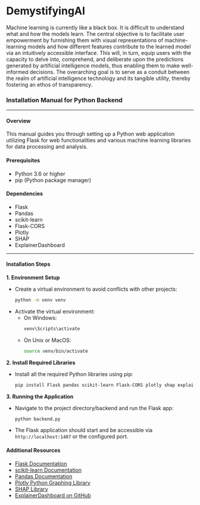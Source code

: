 # DemystifyingAI
Machine learning is currently like a black box. It is difficult to understand what and how the models learn. The central objective is to facilitate user empowerment by furnishing them with visual representations of machine-learning models and how different features contribute to the learned model via an intuitively accessible interface. This will, in turn, equip users with the capacity to delve into, comprehend, and deliberate upon the predictions generated by artificial intelligence models, thus enabling them to make well-informed decisions. The overarching goal is to serve as a conduit between the realm of artificial intelligence technology and its tangible utility, thereby fostering an ethos of transparency.

### Installation Manual for Python Backend

---

#### Overview

This manual guides you through setting up a Python web application utilizing Flask for web functionalities and various machine learning libraries for data processing and analysis.

#### Prerequisites

- Python 3.6 or higher
- pip (Python package manager)

#### Dependencies

- Flask
- Pandas
- scikit-learn
- Flask-CORS
- Plotly
- SHAP
- ExplainerDashboard

---

#### Installation Steps

**1. Environment Setup**

   - Create a virtual environment to avoid conflicts with other projects:
     ```bash
     python -m venv venv
     ```
   - Activate the virtual environment:
     - On Windows:
       ```bash
       venv\Scripts\activate
       ```
     - On Unix or MacOS:
       ```bash
       source venv/bin/activate
       ```

**2. Install Required Libraries**

   - Install all the required Python libraries using pip:
     ```bash
     pip install Flask pandas scikit-learn Flask-CORS plotly shap explainerdashboard
     ```

**3. Running the Application**

   - Navigate to the project directory/backend and run the Flask app:
     ```bash
     python backend.py
     ```
   - The Flask application should start and be accessible via `http://localhost:1407` or the configured port.


#### Additional Resources

- [Flask Documentation](https://flask.palletsprojects.com/)
- [scikit-learn Documentation](https://scikit-learn.org/stable/)
- [Pandas Documentation](https://pandas.pydata.org/)
- [Plotly Python Graphing Library](https://plotly.com/python/)
- [SHAP Library](https://github.com/slundberg/shap)
- [ExplainerDashboard on GitHub](https://github.com/oegedijk/explainerdashboard)